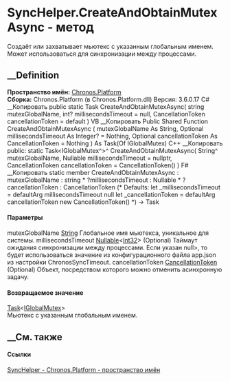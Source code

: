 # SyncHelper.CreateAndObtainMutexAsync - метод
Создаёт или захватывает мьютекс с указанным глобальным именем. Может
использоваться для синхронизации между процессами.
## __Definition
 **Пространство имён:** [Chronos.Platform](N_Chronos_Platform.htm)  
 **Сборка:** Chronos.Platform (в Chronos.Platform.dll) Версия: 3.6.0.17
C# __Копировать
     public static Task<IGlobalMutex> CreateAndObtainMutexAsync(
    	string mutexGlobalName,
    	int? millisecondsTimeout = null,
    	CancellationToken cancellationToken = default
    )
VB __Копировать
     Public Shared Function CreateAndObtainMutexAsync ( 
    	mutexGlobalName As String,
    	Optional millisecondsTimeout As Integer? = Nothing,
    	Optional cancellationToken As CancellationToken = Nothing
    ) As Task(Of IGlobalMutex)
C++ __Копировать
     public:
    static Task<IGlobalMutex^>^ CreateAndObtainMutexAsync(
    	String^ mutexGlobalName, 
    	Nullable<int> millisecondsTimeout = nullptr, 
    	CancellationToken cancellationToken = CancellationToken()
    )
F# __Копировать
     static member CreateAndObtainMutexAsync : 
            mutexGlobalName : string * 
            ?millisecondsTimeout : Nullable<int> * 
            ?cancellationToken : CancellationToken 
    (* Defaults:
            let _millisecondsTimeout = defaultArg millisecondsTimeout null
            let _cancellationToken = defaultArg cancellationToken new CancellationToken()
    *)
    -> Task<IGlobalMutex> 
#### Параметры
mutexGlobalName [String](https://learn.microsoft.com/dotnet/api/system.string)
    Глобальное имя мьютекса, уникальное для системы.
millisecondsTimeout
[Nullable](https://learn.microsoft.com/dotnet/api/system.nullable-1)<[Int32](https://learn.microsoft.com/dotnet/api/system.int32)>
(Optional)
    Таймаут ожидания синхронизации между процессами. Если указан null>, то будет использоваться значение из конфигурационного файла app.json из настройки ChronosSyncTimeout.
cancellationToken
[CancellationToken](https://learn.microsoft.com/dotnet/api/system.threading.cancellationtoken)
(Optional)
    Объект, посредством которого можно отменить асинхронную задачу.
#### Возвращаемое значение
[Task](https://learn.microsoft.com/dotnet/api/system.threading.tasks.task-1)<[IGlobalMutex](T_Chronos_Platform_IPC_IGlobalMutex.htm)>  
Мьютекс с указанным глобальным именем.
##  __См. также
#### Ссылки
[SyncHelper - ](T_Chronos_Platform_SyncHelper.htm)
[Chronos.Platform - пространство имён](N_Chronos_Platform.htm)
